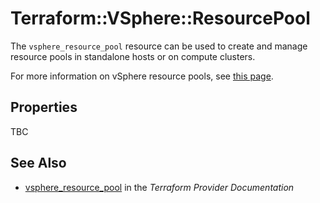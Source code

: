 # Terraform::VSphere::ResourcePool

The `vsphere_resource_pool` resource can be used to create and manage
resource pools in standalone hosts or on compute clusters.

For more information on vSphere resource pools, see [this
page][ref-vsphere-resource_pools].

[ref-vsphere-resource_pools]: https://docs.vmware.com/en/VMware-vSphere/6.5/com.vmware.vsphere.resmgmt.doc/GUID-60077B40-66FF-4625-934A-641703ED7601.html

## Properties

TBC

## See Also

* [vsphere_resource_pool](https://www.terraform.io/docs/providers/vsphere/r/resource_pool.html) in the _Terraform Provider Documentation_